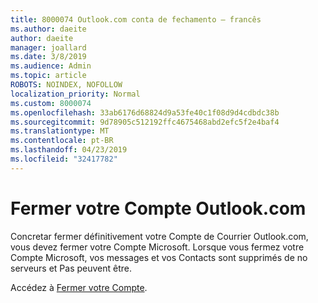 ```yaml
---
title: 8000074 Outlook.com conta de fechamento – francês
ms.author: daeite
author: daeite
manager: joallard
ms.date: 3/8/2019
ms.audience: Admin
ms.topic: article
ROBOTS: NOINDEX, NOFOLLOW
localization_priority: Normal
ms.custom: 8000074
ms.openlocfilehash: 33ab6176d68824d9a53fe40c1f08d9d4cdbdc38b
ms.sourcegitcommit: 9d78905c512192ffc4675468abd2efc5f2e4baf4
ms.translationtype: MT
ms.contentlocale: pt-BR
ms.lasthandoff: 04/23/2019
ms.locfileid: "32417782"
---
```

# <a name="fermer-votre-compte-outlookcom"></a>Fermer votre Compte Outlook.com

Concretar fermer définitivement votre Compte de Courrier Outlook.com, vous devez fermer votre Compte Microsoft. Lorsque vous fermez votre Compte Microsoft, vos messages et vos Contacts sont supprimés de no serveurs et Pas peuvent être.

Accédez à [Fermer votre Compte](https://support.office.com/fr-fr/article/fermer-votre-compte-outlook-com-564b801e-2a47-4cb2-afa8-12ead3185038?ui=fr-FR&rs=fr-FR&ad=FR).